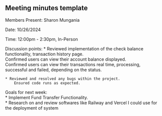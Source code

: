 ## Meeting minutes template

Members Present: Sharon Mungania

Date: 10/26/2024

Time: 12:00pm - 2:30pm, In-Person
 
Discussion points:
    * Reviewed implementation of the check balance functionality, transaction history page.  
        Confirmed users can view their account balance displayed.  
        Confirmed users can view their transactions real time, processing, successful and failed, depending on the status.

    * Reviewed and resolved any bugs within the project.
        Ensured code runs as expected.

Goals for next week:  
    * Implement Fund Transfer Functionality.  
    * Research on and review softwares like Railway and Vercel I could use for the deployment of system
